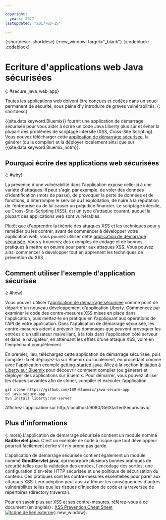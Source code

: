 ```yaml
---

copyright:
  years: 2017
lastupdated: "2017-03-15"

---
```


{:shortdesc: .shortdesc}
{:new_window: target="_blank"}
{:codeblock: .codeblock}

# Ecriture d'applications web Java sécurisées
{: #secure_java_web_app}

Toutes les applications web doivent être conçues et codées dans un souci permanent de sécurité, sous peine
d'y introduire de graves vulnérabilités.
{: shortdesc}

{{site.data.keyword.Bluemix}} fournit une application de démarrage sécurisée pour vous aider à écrire un code Java Liberty plus sûr et éviter
la plupart des problèmes de scriptage intersite (XSS, Cross-Site Scripting).
Vous pouvez télécharger cette [application de démarrage sécurisée](https://github.com/IBM-Bluemix/java-secure-app), la générer (ou la compiler) et la déployer localement ainsi que sur {{site.data.keyword.Bluemix_notm}}.

## Pourquoi écrire des applications web sécurisées
{: #why}

La présence d'une vulnérabilité dans l'application expose celle-ci à une variété d'attaques. Il peut s'agir, par exemple,
de voler des données d'identification (mots de passe), de provoquer la perte de données et de fonctions, d'interrompre le service ou
l'exploitation, de nuire à la réputation de l'entreprise ou de lui causer un préjudice financier. Le scriptage intersite, ou Cross-Site-Scripting (XSS), est un
type d'attaque courant, auquel la plupart des applications web sont vulnérables. 

Plutôt que d'apprendre la théorie des attaques XSS et les techniques pour y remédier ou les contrer,
avant de commencer à développer votre application web,
vous pouvez utiliser cette [application de démarrage sécurisée](https://github.com/IBM-Bluemix/java-secure-app).
Vous y trouverez des exemples de codage et de bonnes pratiques à mettre en oeuvre pour parer aux attaques XSS. Vous pouvez ainsi
commencer à développer tout en apprenant les techniques de prévention du XSS.


## Comment utiliser l'exemple d'application sécurisée
{: #how}

Vous pouvez utiliser l'[application de démarrage sécurisée](https://github.com/IBM-Bluemix/java-secure-app) comme
point de départ d'un nouveau développement d'application Liberty.
Commencez par examiner le code des contre-mesures XSS mises en place dans l'application, puis mettez-le en pratique en
l'appliquant aux opérations de l'API de votre application.
Dans l'application de démarrage sécurisée, les contre-mesures aident à prévenir les
dommages que peuvent provoquer les entrées d'un utilisateur malveillant, à la fois dans l'application
côté serveur et dans le navigateur, en atténuant les effets d'une attaque XSS, voire en
l'empêchant complètement.


En premier, lieu, téléchargez cette application de démarrage sécurisée, puis compilez-la et déployez-la sur Bluemix ou localement, en procédant comme avec l'application exemple [getting-started-java](https://github.com/IBM-Bluemix/get-started-java). Allez à la section [Initiation à Liberty sur Bluemix](getting-started.html) pour découvrir comment compiler (ou générer) et déployer des applications sur Bluemix.
Pour démarrer, vous pouvez utiliser les étapes suivantes afin de cloner, compiler et exécuter l'application.

```
git clone https://github.com/IBM-Bluemix/java-secure-app
cd java-secure-app
mvn install liberty:run-server
```
Affichez l'application sur http://localhost:9080/GetStartedSecureJava/

## Plus d'informations
{: more}
L'application de démarrage sécurisée contient un module nommé **BadServlet.java**. C'est un exemple de code à risque
que tout développeur pourrait facilement écrire s'il n'y prend pas garde.


L'application de démarrage sécurisée contient également un module nommé **GoodServlet.java**, qui incorpore
plusieurs bonnes pratiques de sécurité telles que la validation des entrées, l'encodage des sorties,
une configuration d'en-tête HTTP sécurisée et une politique de sécurisation du contenu.
Ces pratiques sont les contre-mesures essentielles pour parer aux attaques XSS.
Leur adoption peut aussi atténuer les conséquences d'autres vulnérabilités telles que les risques d'injection de code et
la traversée de répertoires (directory traversal).

Pour en savoir plus sur XSS et ses contre-mesures, référez-vous à
ce document (en anglais) : [XSS Prevention Cheat Sheet ![Icône de lien externe](../../icons/launch-glyph.svg "Icône de lien externe")](https://www.owasp.org/index.php/XSS){: new_window}.

